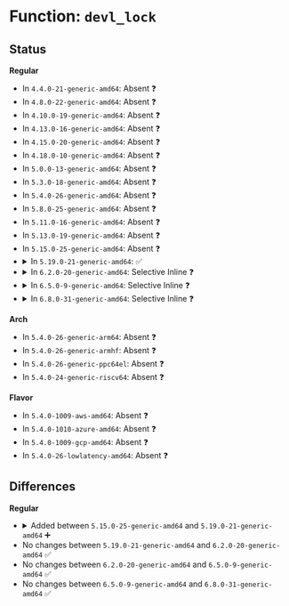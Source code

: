# Function: <code>devl_lock</code>

## Status
<b>Regular</b>
<ul>
<li>
In <code>4.4.0-21-generic-amd64</code>: Absent ❓
</li>
<li>
In <code>4.8.0-22-generic-amd64</code>: Absent ❓
</li>
<li>
In <code>4.10.0-19-generic-amd64</code>: Absent ❓
</li>
<li>
In <code>4.13.0-16-generic-amd64</code>: Absent ❓
</li>
<li>
In <code>4.15.0-20-generic-amd64</code>: Absent ❓
</li>
<li>
In <code>4.18.0-10-generic-amd64</code>: Absent ❓
</li>
<li>
In <code>5.0.0-13-generic-amd64</code>: Absent ❓
</li>
<li>
In <code>5.3.0-18-generic-amd64</code>: Absent ❓
</li>
<li>
In <code>5.4.0-26-generic-amd64</code>: Absent ❓
</li>
<li>
In <code>5.8.0-25-generic-amd64</code>: Absent ❓
</li>
<li>
In <code>5.11.0-16-generic-amd64</code>: Absent ❓
</li>
<li>
In <code>5.13.0-19-generic-amd64</code>: Absent ❓
</li>
<li>
In <code>5.15.0-25-generic-amd64</code>: Absent ❓
</li>
<li>
<details>
<summary>In <code>5.19.0-21-generic-amd64</code>: ✅</summary>

```c
void devl_lock(struct devlink * devlink)
```

```json
{
  "name": "devl_lock",
  "collision_type": "Unique Global",
  "inline_type": "No",
  "funcs": [
    {
      "addr": 18446744071591897936,
      "name": "devl_lock",
      "external": true,
      "loc": "net/core/devlink.c:262",
      "file": "net/core/devlink.c",
      "inline": "seen, unknown",
      "caller_inline": [],
      "caller_func": []
    }
  ],
  "symbols": [
    {
      "addr": 18446744071591897936,
      "name": "devl_lock",
      "section": ".text",
      "bind": "STB_GLOBAL",
      "size": 29
    }
  ]
}
```
</details>
</li>
<li>
<details>
<summary>In <code>6.2.0-20-generic-amd64</code>: Selective Inline ❓</summary>

```c
void devl_lock(struct devlink * devlink)
```

```json
{
  "name": "devl_lock",
  "collision_type": "Unique Global",
  "inline_type": "Selective",
  "funcs": [
    {
      "addr": 18446744071593806236,
      "name": "devl_lock",
      "external": true,
      "loc": "net/core/devlink.c:279",
      "file": "net/core/devlink.c",
      "inline": "not declared, inlined",
      "caller_inline": [
        "net/core/devlink.c:devlink_compat_flash_update",
        "net/core/devlink.c:devlink_compat_running_version",
        "net/core/devlink.c:devlink_trap_groups_unregister",
        "net/core/devlink.c:devlink_trap_groups_register",
        "net/core/devlink.c:devlink_traps_unregister",
        "net/core/devlink.c:devlink_traps_register",
        "net/core/devlink.c:devlink_region_destroy",
        "net/core/devlink.c:devlink_port_region_create",
        "net/core/devlink.c:devlink_region_create",
        "net/core/devlink.c:devlink_resource_occ_get_unregister",
        "net/core/devlink.c:devlink_resource_occ_get_register",
        "net/core/devlink.c:devlink_resources_unregister",
        "net/core/devlink.c:devlink_resource_register",
        "net/core/devlink.c:devlink_sb_unregister",
        "net/core/devlink.c:devlink_sb_register",
        "net/core/devlink.c:devlink_port_unregister",
        "net/core/devlink.c:devlink_port_register",
        "net/core/devlink.c:devlink_nl_cmd_trap_policer_get_dumpit",
        "net/core/devlink.c:devlink_nl_cmd_trap_group_get_dumpit",
        "net/core/devlink.c:devlink_nl_cmd_trap_get_dumpit",
        "net/core/devlink.c:devlink_nl_cmd_health_reporter_get_dumpit",
        "net/core/devlink.c:devlink_health_report",
        "net/core/devlink.c:devlink_nl_cmd_info_get_dumpit",
        "net/core/devlink.c:devlink_nl_cmd_region_read_dumpit",
        "net/core/devlink.c:devlink_nl_cmd_region_get_dumpit",
        "net/core/devlink.c:devlink_nl_cmd_param_get_dumpit",
        "net/core/devlink.c:devlink_nl_cmd_selftests_get_dumpit",
        "net/core/devlink.c:devlink_nl_cmd_sb_tc_pool_bind_get_dumpit",
        "net/core/devlink.c:devlink_nl_cmd_sb_port_pool_get_dumpit",
        "net/core/devlink.c:devlink_nl_cmd_sb_pool_get_dumpit",
        "net/core/devlink.c:devlink_nl_cmd_sb_get_dumpit",
        "net/core/devlink.c:devlink_nl_cmd_port_get_dumpit",
        "net/core/devlink.c:devlink_nl_cmd_get_dumpit",
        "net/core/devlink.c:devlink_nl_cmd_rate_get_dumpit",
        "net/core/devlink.c:devlink_nl_pre_doit"
      ],
      "caller_func": []
    }
  ],
  "symbols": [
    {
      "addr": 18446744071593702800,
      "name": "devl_lock",
      "section": ".text",
      "bind": "STB_GLOBAL",
      "size": 29
    }
  ]
}
```
</details>
</li>
<li>
<details>
<summary>In <code>6.5.0-9-generic-amd64</code>: Selective Inline ❓</summary>

```c
void devl_lock(struct devlink * devlink)
```

```json
{
  "name": "devl_lock",
  "collision_type": "Unique Global",
  "inline_type": "Selective",
  "funcs": [
    {
      "addr": 18446744071595894303,
      "name": "devl_lock",
      "external": true,
      "loc": "net/devlink/core.c:52",
      "file": "net/devlink/core.c",
      "inline": "not declared, inlined",
      "caller_inline": [
        "net/devlink/core.c:devlink_pernet_pre_exit",
        "net/devlink/core.c:devlink_unregister",
        "net/devlink/core.c:devlink_register"
      ],
      "caller_func": [
        "net/devlink/leftover.c:devlink_trap_groups_unregister",
        "net/devlink/leftover.c:devlink_trap_groups_register",
        "net/devlink/leftover.c:devlink_traps_unregister",
        "net/devlink/leftover.c:devlink_traps_register",
        "net/devlink/leftover.c:devlink_region_destroy",
        "net/devlink/leftover.c:devlink_port_region_create",
        "net/devlink/leftover.c:devlink_region_create",
        "net/devlink/leftover.c:devlink_params_unregister",
        "net/devlink/leftover.c:devlink_params_register",
        "net/devlink/leftover.c:devlink_resource_occ_get_unregister",
        "net/devlink/leftover.c:devlink_resource_occ_get_register",
        "net/devlink/leftover.c:devlink_resources_unregister",
        "net/devlink/leftover.c:devlink_resource_register",
        "net/devlink/leftover.c:devlink_sb_unregister",
        "net/devlink/leftover.c:devlink_sb_register",
        "net/devlink/leftover.c:devlink_port_unregister",
        "net/devlink/leftover.c:devlink_port_register_with_ops",
        "net/devlink/netlink.c:devlink_nl_instance_iter_dumpit",
        "net/devlink/netlink.c:devlink_get_from_attrs_lock",
        "net/devlink/dev.c:devlink_compat_flash_update",
        "net/devlink/dev.c:devlink_compat_running_version",
        "net/devlink/health.c:devlink_health_report",
        "net/devlink/health.c:devlink_health_reporter_destroy",
        "net/devlink/health.c:devlink_health_reporter_create",
        "net/devlink/health.c:devlink_port_health_reporter_create"
      ]
    }
  ],
  "symbols": [
    {
      "addr": 18446744071595892080,
      "name": "devl_lock",
      "section": ".text",
      "bind": "STB_GLOBAL",
      "size": 29
    }
  ]
}
```
</details>
</li>
<li>
<details>
<summary>In <code>6.8.0-31-generic-amd64</code>: Selective Inline ❓</summary>

```c
void devl_lock(struct devlink * devlink)
```

```json
{
  "name": "devl_lock",
  "collision_type": "Unique Global",
  "inline_type": "Selective",
  "funcs": [
    {
      "addr": 18446744071596675728,
      "name": "devl_lock",
      "external": true,
      "loc": "net/devlink/core.c:274",
      "file": "net/devlink/core.c",
      "inline": "not declared, inlined",
      "caller_inline": [
        "net/devlink/core.c:devlink_pernet_pre_exit",
        "net/devlink/core.c:devlink_unregister",
        "net/devlink/core.c:devlink_register"
      ],
      "caller_func": [
        "net/devlink/netlink.c:devlink_nl_dumpit",
        "net/devlink/netlink.c:devlink_get_from_attrs_lock",
        "net/devlink/netlink.c:devlink_get_from_attrs_lock",
        "net/devlink/dev.c:devlink_compat_flash_update",
        "net/devlink/dev.c:devlink_compat_running_version",
        "net/devlink/port.c:devlink_port_unregister",
        "net/devlink/port.c:devlink_port_register_with_ops",
        "net/devlink/sb.c:devlink_sb_unregister",
        "net/devlink/sb.c:devlink_sb_register",
        "net/devlink/resource.c:devlink_resource_occ_get_unregister",
        "net/devlink/resource.c:devlink_resource_occ_get_register",
        "net/devlink/resource.c:devlink_resources_unregister",
        "net/devlink/resource.c:devlink_resource_register",
        "net/devlink/param.c:devlink_params_unregister",
        "net/devlink/param.c:devlink_params_register",
        "net/devlink/region.c:devlink_region_destroy",
        "net/devlink/region.c:devlink_port_region_create",
        "net/devlink/region.c:devlink_region_create",
        "net/devlink/health.c:devlink_health_report",
        "net/devlink/health.c:devlink_health_report",
        "net/devlink/health.c:devlink_health_reporter_destroy",
        "net/devlink/health.c:devlink_health_reporter_create",
        "net/devlink/health.c:devlink_port_health_reporter_create",
        "net/devlink/trap.c:devlink_trap_groups_unregister",
        "net/devlink/trap.c:devlink_trap_groups_register",
        "net/devlink/trap.c:devlink_traps_unregister",
        "net/devlink/trap.c:devlink_traps_register"
      ]
    }
  ],
  "symbols": [
    {
      "addr": 18446744071596664752,
      "name": "devl_lock",
      "section": ".text",
      "bind": "STB_GLOBAL",
      "size": 29
    }
  ]
}
```
</details>
</li>
</ul>
<b>Arch</b>
<ul>
<li>
In <code>5.4.0-26-generic-arm64</code>: Absent ❓
</li>
<li>
In <code>5.4.0-26-generic-armhf</code>: Absent ❓
</li>
<li>
In <code>5.4.0-26-generic-ppc64el</code>: Absent ❓
</li>
<li>
In <code>5.4.0-24-generic-riscv64</code>: Absent ❓
</li>
</ul>
<b>Flavor</b>
<ul>
<li>
In <code>5.4.0-1009-aws-amd64</code>: Absent ❓
</li>
<li>
In <code>5.4.0-1010-azure-amd64</code>: Absent ❓
</li>
<li>
In <code>5.4.0-1009-gcp-amd64</code>: Absent ❓
</li>
<li>
In <code>5.4.0-26-lowlatency-amd64</code>: Absent ❓
</li>
</ul>

## Differences
<b>Regular</b>
<ul>
<li>
<details>
<summary>Added between <code>5.15.0-25-generic-amd64</code> and <code>5.19.0-21-generic-amd64</code> ➕</summary>

```c
void devl_lock(struct devlink * devlink)
```
</details>
</li>
<li>
No changes between <code>5.19.0-21-generic-amd64</code> and <code>6.2.0-20-generic-amd64</code> ✅
</li>
<li>
No changes between <code>6.2.0-20-generic-amd64</code> and <code>6.5.0-9-generic-amd64</code> ✅
</li>
<li>
No changes between <code>6.5.0-9-generic-amd64</code> and <code>6.8.0-31-generic-amd64</code> ✅
</li>
</ul>
